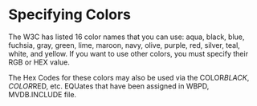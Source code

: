 # Specifying Colors

<PageHeader />

The W3C has listed 16 color names that you can use: aqua, black, blue, fuchsia, gray, green, lime, maroon, navy, olive, purple, red, silver, teal, white, and yellow. If you want to use other colors, you must specify their RGB or HEX value.

The Hex Codes for these colors may also be used via the COLOR$BLACK, COLOR$RED, etc. EQUates that have been assigned in WBPD, MVDB.INCLUDE file.

<PageFooter />
